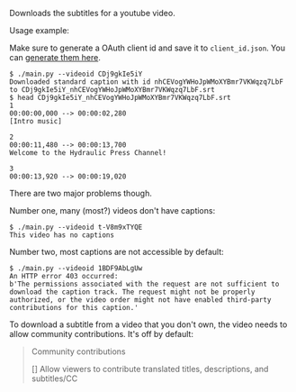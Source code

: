 Downloads the subtitles for a youtube video.

Usage example:

Make sure to generate a OAuth client id and save it to `client_id.json`. You can [generate them here](https://console.developers.google.com/apis/credentials).

```
$ ./main.py --videoid CDj9gkIe5iY
Downloaded standard caption with id nhCEVogYWHoJpWMoXYBmr7VKWqzq7LbF to CDj9gkIe5iY_nhCEVogYWHoJpWMoXYBmr7VKWqzq7LbF.srt
$ head CDj9gkIe5iY_nhCEVogYWHoJpWMoXYBmr7VKWqzq7LbF.srt
1
00:00:00,000 --> 00:00:02,280
[Intro music]

2
00:00:11,480 --> 00:00:13,700
Welcome to the Hydraulic Press Channel!

3
00:00:13,920 --> 00:00:19,020
```

There are two major problems though.

Number one, many (most?) videos don't have captions:

```
$ ./main.py --videoid t-V8m9xTYQE
This video has no captions
```

Number two, most captions are not accessible by default:

```
$ ./main.py --videoid 1BDF9AbLgUw
An HTTP error 403 occurred:
b'The permissions associated with the request are not sufficient to download the caption track. The request might not be properly authorized, or the video order might not have enabled third-party contributions for this caption.'
```


To download a subtitle from a video that you don't own, the video needs to allow community contributions. It's off by default:

> Community contributions
>
> [] Allow viewers to contribute translated titles, descriptions, and subtitles/CC 

